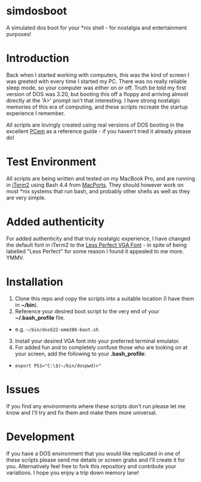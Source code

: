 # simdosboot
A simulated dos boot for your *nix shell - for nostalgia and entertainment purposes!

# Introduction
Back when I started working with computers, this was the kind of screen I was greeted with every time I started my PC. There was no really reliable sleep mode, so your computer was either on or off. Truth be told my first version of DOS was 3.20, but booting this off a floppy and arriving almost directly at the 'A>' prompt isn't that interesting. I have strong nostalgic memories of this era of computing, and these scripts recreate the startup experience I remember.

All scripts are lovingly created using real versions of DOS booting in the excellent [PCem](https://pcem-emulator.co.uk/) as a reference guide - if you haven't tried it already please do!

# Test Environment
All scripts are being written and tested on my MacBook Pro, and are running in [iTerm2](https://www.iterm2.com/) using Bash 4.4 from [MacPorts](https://www.macports.org/). They should however work on most *nix systems that run bash, and probably other shells as well as they are very simple. 

# Added authenticity
For added authenticity and that truly nostalgic experience, I have changed the default font in iTerm2 to the [Less Perfect VGA Font](http://laemeur.sdf.org/fonts/) - in spite of being labelled "Less Perfect" for some reason I found it appealed to me more. YMMV.

# Installation
1. Clone this repo and copy the scripts into a suitable location (I have them in **~/bin**).
2. Reference your desired boot script to the very end of your **~/.bash_profile** file.
  * e.g. `~/bin/dos622-emm386-boot.sh`
3. Install your desired VGA font into your preferred terminal emulator.
4. For added fun and to completely confuse those who are looking on at your screen, add the following to your **.bash_profile**:
  * `export PS1="C:\$(~/bin/dospwd)>"`

# Issues
If you find any environments where these scripts don't run please let me know and I'll try and fix them and make them more universal.

# Development
If you have a DOS environment that you would like replicated in one of these scripts please send me details or screen grabs and I'll create it for you. Alternatively feel free to fork this repository and contribute your variations. I hope you enjoy a trip down memory lane!

